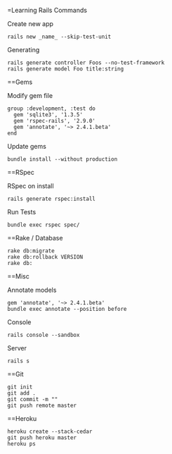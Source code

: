 =Learning Rails Commands

Create new app
	
	rails new _name_ --skip-test-unit

Generating

	rails generate controller Foos --no-test-framework
	rails generate model Foo title:string

==Gems

Modify gem file 
	
	group :development, :test do
	  gem 'sqlite3', '1.3.5'
	  gem 'rspec-rails', '2.9.0'
	  gem 'annotate', '~> 2.4.1.beta'
	end

Update gems

	bundle install --without production

==RSpec

RSpec on install
	
	rails generate rspec:install

Run Tests

	bundle exec rspec spec/

==Rake / Database

	rake db:migrate
	rake db:rollback VERSION
	rake db:

==Misc

Annotate models

	gem 'annotate', '~> 2.4.1.beta'
	bundle exec annotate --position before

Console

	rails console --sandbox

Server 
	
	rails s

==Git

	git init
	git add .
	git commit -m ""
	git push remote master


==Heroku

	heroku create --stack-cedar
	git push heroku master
	heroku ps



